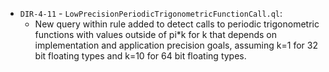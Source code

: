  - `DIR-4-11` - `LowPrecisionPeriodicTrigonometricFunctionCall.ql`:
   - New query within rule added to detect calls to periodic trigonometric functions with values outside of pi*k for k that depends on implementation and application precision goals, assuming k=1 for 32 bit floating types and k=10 for 64 bit floating types.
